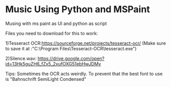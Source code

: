 # Music Using Python and MSPaint
Musing with ms paint as UI and python as script

Files you need to download for this to work:



1)Tesseract OCR:https://sourceforge.net/projects/tesseract-ocr/ (Make sure to save it at :"C:\Program Files\Tesseract-OCR\tesseract.exe")


2)Silence.wav: https://drive.google.com/open?id=13Hk5guZH6_fZx5_2xufOXG51ebHwJDMy



Tips:
Sometimes the OCR acts weirdly. To prevent that the best font to use is "Bahnschrift SemiLight Condensed"

